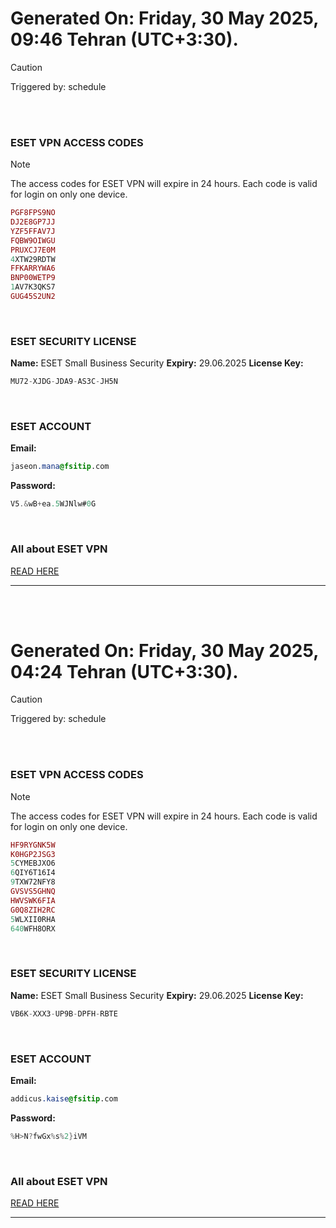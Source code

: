 # Generated On: Friday, 30 May 2025, 09:46 Tehran (UTC+3:30).

> [!CAUTION]
> Triggered by: schedule

<br><br>

### ESET VPN ACCESS CODES

> [!NOTE]
> The access codes for ESET VPN will expire in 24 hours.
> Each code is valid for login on only one device.

```ruby
PGF8FPS9NO
DJ2E8GP7JJ
YZF5FFAV7J
FQBW9OIWGU
PRUXCJ7E0M
4XTW29RDTW
FFKARRYWA6
BNP00WETP9
1AV7K3QKS7
GUG45S2UN2
```

<br>

### ESET SECURITY LICENSE

**Name:** ESET Small Business Security
**Expiry:** 29.06.2025
**License Key:**

```POV-Ray SDL
MU72-XJDG-JDA9-AS3C-JH5N
```

<br>

### ESET ACCOUNT

**Email:**

```CSS
jaseon.mana@fsitip.com
```

**Password:**

```POV-Ray SDL
V5.&wB+ea.5WJNlw#0G
```

<br>

### All about ESET VPN

[READ HERE](https://t.me/F_NiREvil/2113)

---

<br><br>

# Generated On: Friday, 30 May 2025, 04:24 Tehran (UTC+3:30).

> [!CAUTION]
> Triggered by: schedule

<br><br>

### ESET VPN ACCESS CODES

> [!NOTE]
> The access codes for ESET VPN will expire in 24 hours.
> Each code is valid for login on only one device.

```ruby
HF9RYGNK5W
K0HGP2JSG3
5CYMEBJXO6
6QIY6T16I4
9TXW72NFY8
GVSVS5GHNQ
HWVSWK6FIA
G0Q8ZIH2RC
5WLXII0RHA
640WFH8ORX
```

<br>

### ESET SECURITY LICENSE

**Name:** ESET Small Business Security
**Expiry:** 29.06.2025
**License Key:**

```POV-Ray SDL
VB6K-XXX3-UP9B-DPFH-RBTE
```

<br>

### ESET ACCOUNT

**Email:**

```CSS
addicus.kaise@fsitip.com
```

**Password:**

```POV-Ray SDL
%H>N?fwGx%s%2}iVM
```

<br>

### All about ESET VPN

[READ HERE](https://t.me/F_NiREvil/2113)

---

<br><br>


